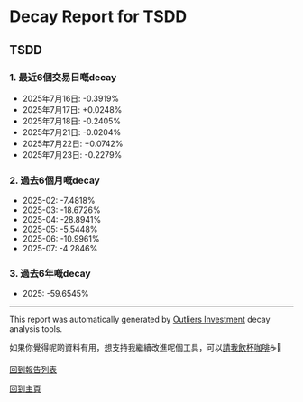 # Decay Report for TSDD

## TSDD

### 1. 最近6個交易日嘅decay

- 2025年7月16日: -0.3919%
- 2025年7月17日: +0.0248%
- 2025年7月18日: -0.2405%
- 2025年7月21日: -0.0204%
- 2025年7月22日: +0.0742%
- 2025年7月23日: -0.2279%

### 2. 過去6個月嘅decay

- 2025-02: -7.4818%
- 2025-03: -18.6726%
- 2025-04: -28.8941%
- 2025-05: -5.5448%
- 2025-06: -10.9961%
- 2025-07: -4.2846%

### 3. 過去6年嘅decay

- 2025: -59.6545%

------------------------------
This report was automatically generated by [Outliers Investment](https://outliersecon.github.io/Outliers-Investment/) decay analysis tools.

如果你覺得呢啲資料有用，想支持我繼續改進呢個工具，可以[請我飲杯咖啡](https://buymeacoffee.com/outliersecon)☕🙏

[回到報告列表](https://outliersecon.github.io/Outliers-Investment/reports/reports_public)

[回到主頁](https://outliersecon.github.io/Outliers-Investment/)